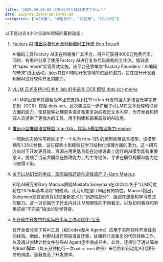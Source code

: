 ```yaml
---
title: "2025.09.29.04 过去4小时全球AI发生了什么？"
date: 2025-09-29T04:00:14+08:00
categories: ["AI发展", "模型发布", "AI应用", "行业讨论"]
---
```


以下是过去4小时全球AI领域的最新动态：

1.  [Factory AI 推出免费代币及创新编码工作流-Ben Tossell](https://x.com/bentossell/status/1972380998102122999)

    AI编码工具Factory AI正在积极推广其平台，用户可获得4000万免费代币。同时，有用户分享了使用Factory AI进行复杂代码重构的工作流，强调通过“spec mode”实现高效实施。该平台还曾举办“Factory Founders：AI编码的未来”线上活动，展示其在AI辅助开发领域的进展和潜力，旨在提升开发者利用AI进行软件开发的能力。

2.  [vLLM 正式支持小红书 hi lab 的多语言 OCR 模型 dots.ocr-merve](https://x.com/mervenoyann/status/1972380546417512671)

    vLLM项目宣布其最新版本正式支持小红书 hi lab 开发的强大多语言光学字符识别（OCR）模型 dots.ocr。此次集成进一步扩展了vLLM在文本处理和识别方面的能力，使其能够处理更多语言和更复杂的视觉文本内容，为开发者和研究人员提供了更强大的工具，用于构建和部署高效的AI应用。

3.  [推出小型推理语言模型 trlm-135，探索小模型推理能力-merve](https://x.com/mervenoyann/status/1972378714198724792)

    一项新的实验性项目推出了一个名为 trlm-135 的微型推理语言模型。该模型拥有1.35亿参数，旨在探索小型模型在学习结构化推理方面的潜力。这一研究方向对于开发更高效、资源占用更低且能在边缘设备上运行的AI模型具有重要意义，挑战了当前大模型在推理能力上的主导地位，寻求在模型规模和能力之间取得平衡。

4.  [关于LLM幻觉的争议：固有缺陷还是创造性资产？-Gary Marcus](https://x.com/GaryMarcus/status/1972377057293144339)

    知名AI研究者Gary Marcus质疑Mustafa Suleyman在2023年关于“LLM幻觉将在2025年基本消除”的预测，认为幻觉是LLM固有的特性。Marcus指出，Suleyman现在反而将幻觉重新定义为“创造性部分”，强调其想象和学习模式的能力。这一讨论揭示了行业内对LLM局限性的不同看法，以及如何看待和利用这些“不完美”输出的哲学转变。

5.  [AI在软件开发中的实际应用与工作流优化-宝玉](https://x.com/dotey/status/1972373955597267056)

    有开发者分享了将AI工具（如Codex和AI Agents）应用于实际软件开发任务的经验。例如，利用AI进行项目语言迁移，处理耗时且重复的代码转换工作，以及通过创建计划文件引导AI Agent逐步完成任务。此外，还探讨了通过简单的Bash脚本（每五分钟执行一次`codex exec`命令）来监控和自动化AI代理任务的调度，显著提高了开发效率。